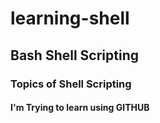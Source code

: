 # learning-shell
## Bash Shell Scripting
### Topics of Shell Scripting
#### I'm Trying to learn using GITHUB